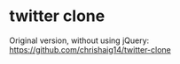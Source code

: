 # twitter clone

Original version, without using jQuery: https://github.com/chrishaig14/twitter-clone